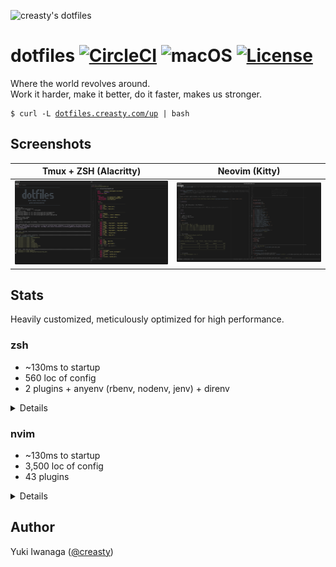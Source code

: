 ![creasty's dotfiles](https://user-images.githubusercontent.com/1695538/117818019-254abb00-b2a3-11eb-8676-5cd1415ce2b5.png)

dotfiles [![CircleCI](https://circleci.com/gh/creasty/dotfiles.svg?style=shield)](https://circleci.com/gh/creasty/dotfiles) ![macOS](https://img.shields.io/badge/platform-macOS-lightgray.svg) [![License](https://img.shields.io/github/license/creasty/dotfiles.svg)](./LICENSE.txt)
========

Where the world revolves around.<br>
Work it harder, make it better, do it faster, makes us stronger.

<pre><code>$ curl -L <a href="http://dotfiles.creasty.com/up">dotfiles.creasty.com/up</a> | bash</code></pre>

Screenshots
-----------

| Tmux + ZSH (Alacritty) | Neovim (Kitty) |
|---|---|
| ![](./docs/images/screenshots/tmux.png) | ![](./docs/images/screenshots/neovim.png) |

Stats
-----

Heavily customized, meticulously optimized for high performance.

### zsh

- ~130ms to startup
- 560 loc of config
- 2 plugins + anyenv (rbenv, nodenv, jenv) + direnv

<details>

```sh-session
$ repeat 5 ( time zsh -i -c exit ; sleep 0.1 )
zsh -i -c exit  0.07s user 0.06s system 94% cpu 0.139 total
zsh -i -c exit  0.07s user 0.06s system 95% cpu 0.130 total
zsh -i -c exit  0.07s user 0.05s system 95% cpu 0.133 total
zsh -i -c exit  0.07s user 0.05s system 96% cpu 0.130 total
zsh -i -c exit  0.07s user 0.05s system 94% cpu 0.130 total
```

```sh-session
$ cloc --exclude-dir=plugins shell/zsh
       6 text files.
       6 unique files.
       4 files ignored.

github.com/AlDanial/cloc v 1.84  T=0.01 s (296.9 files/s, 57072.9 lines/s)
-------------------------------------------------------------------------------
Language                     files          blank        comment           code
-------------------------------------------------------------------------------
zsh                              4            126             81            562
-------------------------------------------------------------------------------
SUM:                             4            126             81            562
-------------------------------------------------------------------------------
```

```sh-session
$ ls shell/zsh/plugins | wc -l
```

Profiling:

```sh-session
$ ZSH_PROF_ENABLED=1 zsh -i -c exit
```

</details>

### nvim

- ~130ms to startup
- 3,500 loc of config
- 43 plugins

<details>

```sh-session
$ repeat 5 ( time nvim --headless -c quit ; sleep 0.1 )
nvim --headless -c quit  0.12s user 0.07s system 145% cpu 0.129 total
nvim --headless -c quit  0.12s user 0.07s system 148% cpu 0.130 total
nvim --headless -c quit  0.12s user 0.08s system 147% cpu 0.135 total
nvim --headless -c quit  0.12s user 0.07s system 145% cpu 0.127 total
nvim --headless -c quit  0.13s user 0.08s system 147% cpu 0.137 total
```

```sh-session
$ cloc --exclude-dir=dein,template nvim
      94 text files.
      90 unique files.
      35 files ignored.

github.com/AlDanial/cloc v 1.84  T=0.08 s (823.2 files/s, 58123.6 lines/s)
-------------------------------------------------------------------------------
Language                     files          blank        comment           code
-------------------------------------------------------------------------------
vim script                      51            453            306           2187
Lua                              6             68             16            614
JSON                             1             13              0            291
TOML                             2             45             14            266
Python                           2             36              2            192
Scheme                           1              1              0             10
Markdown                         1              1              0              4
-------------------------------------------------------------------------------
SUM:                            64            617            338           3564
-------------------------------------------------------------------------------
```

```sh-session
$ rg '^\[\[plugins' nvim/dein.toml nvim/dein_lazy.toml | wc -l
```

Profiling:

```sh-session
$ nvim --headless --startuptime /dev/stdout -c quit
```

</details>

Author
------

Yuki Iwanaga ([@creasty](https://github.com/creasty))
